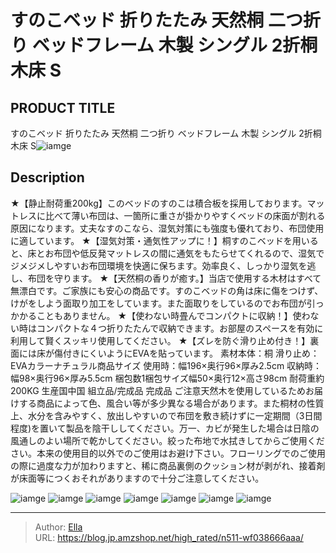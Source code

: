 # すのこベッド 折りたたみ 天然桐 二つ折り ベッドフレーム 木製 シングル 2折桐木床 S


## PRODUCT TITLE 

すのこベッド 折りたたみ 天然桐 二つ折り ベッドフレーム 木製 シングル 2折桐木床 S![iamge](https://b2bfiles1.gigab2b.cn/image/wkseller/303/2折桐木床_白底图/20191215_ebd1db5484ec224854549c7aea02e8c5.jpg)

## Description

★【静止耐荷重200kg】このベッドのすのこは積合板を採用しております。マットレスに比べて薄い布団は、一箇所に重さが掛かりやすくベッドの床面が割れる原因になります。丈夫なすのこなら、湿気対策にも強度も優れており、布団使用に適しています。
★【湿気対策・通気性アップに！】桐すのこベッドを用いると、床とお布団や低反発マットレスの間に通気をもたらせてくれるので、湿気でジメジメしやすいお布団環境を快適に保ちます。効率良く、しっかり湿気を逃し、布団を守ります。
★【天然桐の香りが癒す。】当店で使用する木材はすべて無漂白です。ご家族にも安心の商品です。すのこベッドの角は床に傷をつけず、けがをしよう面取り加工をしています。また面取りをしているのでお布団が引っかかることもありません。
★【使わない時畳んでコンパクトに収納！】使わない時はコンパクトな４つ折りたたんで収納できます。お部屋のスペースを有効に利用して賢くスッキリ使用してください。
★【ズレを防ぐ滑り止め付き！】裏面には床が傷付きにくいようにEVAを貼っています。
素材本体：桐  滑り止め：EVAカラーナチュラル商品サイズ 使用時：幅196×奥行96×厚み2.5cm   収納時：幅98×奥行96×厚み5.5cm  梱包数1梱包サイズ幅50×奥行12×高さ98cm 
耐荷重約200KG  生産国中国 組立品/完成品 完成品
ご注意天然木を使用しているためお届けする商品によって色、風合い等が多少異なる場合があります。また桐材の性質上、水分を含みやすく、放出しやすいので布団を敷き続けずに一定期間（3日間程度)を置いて製品を陰干ししてください。万一、カビが発生した場合は日陰の風通しのよい場所で乾かしてください。絞った布地で水拭きしてからご使用ください。本来の使用目的以外でのご使用はお避け下さい。フローリングでのご使用の際に過度な力が加わりますと、稀に商品裏側のクッション材が剥がれ、接着剤が床面等につくおそれがありますので十分ご注意してください。



![iamge](https://b2bfiles1.gigab2b.cn/image/wkseller/303/2折桐木床_白底图/20191215_57654a9b55b634cfbc56873e57a1bbb6.jpg)
![iamge](https://b2bfiles1.gigab2b.cn/image/wkseller/303/2折桐木床_白底图/20191215_891d9396761080a903a949935982d86e.jpg)
![iamge](https://b2bfiles1.gigab2b.cn/image/wkseller/303/2折桐木床_白底图/20191215_98c1d35211cad022d2d4616df9871990.jpg)
![iamge](https://b2bfiles1.gigab2b.cn/image/wkseller/303/2折桐木床_白底图/20191215_aefc3d980b57f8b3b618b294f10bf7e0.jpg)
![iamge](https://b2bfiles1.gigab2b.cn/image/wkseller/303/2折桐木床_白底图/20191215_b8a614e048cf761f8ecfdcd6d9aec567.jpg)
![iamge](https://b2bfiles1.gigab2b.cn/image/wkseller/303/2折桐木床_白底图/20191215_d736ade2705331674480b4eec430d290.jpg)
![iamge](https://b2bfiles1.gigab2b.cn/image/wkseller/303/2折桐木床_白底图/20191215_de001753976d579a84264b6456c8b250.jpg)


---

> Author: [Ella](https://blog.jp.amzshop.net/)  
> URL: https://blog.jp.amzshop.net/high_rated/n511-wf038666aaa/  

